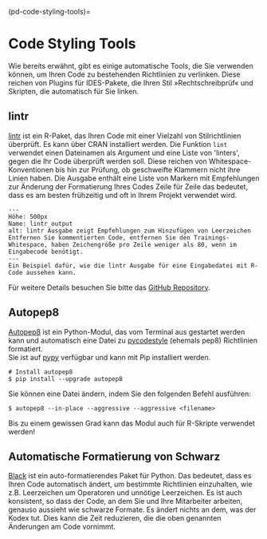 (pd-code-styling-tools)=
# Code Styling Tools

Wie bereits erwähnt, gibt es einige automatische Tools, die Sie verwenden können, um Ihren Code zu bestehenden Richtlinien zu verlinken. Diese reichen von Plugins für IDES-Pakete, die Ihren Stil »Rechtschreibprüf« und Skripten, die automatisch für Sie linken.

## lintr

[lintr](https://cran.r-project.org/web/packages/lintr/lintr.pdf) ist ein R-Paket, das Ihren Code mit einer Vielzahl von Stilrichtlinien überprüft.  Es kann über CRAN installiert werden. Die Funktion `lint` verwendet einen Dateinamen als Argument und eine Liste von 'linters', gegen die Ihr Code überprüft werden soll. Diese reichen von Whitespace-Konventionen bis hin zur Prüfung, ob geschweifte Klammern nicht ihre Linien haben. Die Ausgabe enthält eine Liste von Markern mit Empfehlungen zur Änderung der Formatierung Ihres Codes Zeile für Zeile das bedeutet, dass es am besten frühzeitig und oft in Ihrem Projekt verwendet wird.

```{figure} ../../figures/lintr-output.png
---
Höhe: 500px
Name: lintr_output
alt: lintr Ausgabe zeigt Empfehlungen zum Hinzufügen von Leerzeichen Entfernen Sie kommentierten Code, entfernen Sie den Trainings-Whitespace, haben Zeichengröße pro Zeile weniger als 80, wenn im Eingabecode benötigt.
---
Ein Beispiel dafür, wie die lintr Ausgabe für eine Eingabedatei mit R-Code aussehen kann.
```

Für weitere Details besuchen Sie bitte das [GitHub Repository](https://github.com/jimhester/lintr).

## Autopep8

[Autopep8](https://pypi.org/project/autopep8/) ist ein Python-Modul, das vom Terminal aus gestartet werden kann und automatisch eine Datei zu [pycodestyle](https://github.com/PyCQA/pycodestyle) (ehemals pep8) Richtlinien formatiert.  
Sie ist auf [pypy](https://pypi.org) verfügbar und kann mit Pip installiert werden.

```
# Install autopep8
$ pip install --upgrade autopep8
```

Sie können eine Datei ändern, indem Sie den folgenden Befehl ausführen:

```
$ autopep8 --in-place --aggressive --aggressive <filename>
```

Bis zu einem gewissen Grad kann das Modul auch für R-Skripte verwendet werden!

## Automatische Formatierung von Schwarz

[Black](https://black.readthedocs.io/en/stable/) ist ein auto-formatierendes Paket für Python. Das bedeutet, dass es Ihren Code automatisch ändert, um bestimmte Richtlinien einzuhalten, wie z.B. Leerzeichen um Operatoren und unnötige Leerzeichen. Es ist auch konsistent, so dass der Code, an dem Sie und Ihre Mitarbeiter arbeiten, genauso aussieht wie schwarze Formate. Es ändert nichts an dem, was der Kodex tut. Dies kann die Zeit reduzieren, die die oben genannten Änderungen am Code vornimmt.
